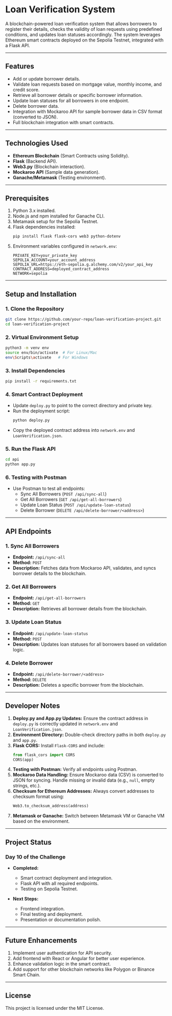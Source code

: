 # Loan Verification System

A blockchain-powered loan verification system that allows borrowers to register their details, checks the validity of loan requests using predefined conditions, and updates loan statuses accordingly. The system leverages Ethereum smart contracts deployed on the Sepolia Testnet, integrated with a Flask API.

---

## Features

- Add or update borrower details.
- Validate loan requests based on mortgage value, monthly income, and credit score.
- Retrieve all borrower details or specific borrower information.
- Update loan statuses for all borrowers in one endpoint.
- Delete borrower data.
- Integration with Mockaroo API for sample borrower data in CSV format (converted to JSON).
- Full blockchain integration with smart contracts.

---

## Technologies Used

- **Ethereum Blockchain** (Smart Contracts using Solidity).
- **Flask** (Backend API).
- **Web3.py** (Blockchain interaction).
- **Mockaroo API** (Sample data generation).
- **Ganache/Metamask** (Testing environment).

---

## Prerequisites

1. Python 3.x installed.
2. Node.js and npm installed for Ganache CLI.
3. Metamask setup for the Sepolia Testnet.
4. Flask dependencies installed:
   ```bash
   pip install flask flask-cors web3 python-dotenv
   ```
5. Environment variables configured in `network.env`:
   ```env
   PRIVATE_KEY=your_private_key
   SEPOLIA_ACCOUNT=your_account_address
   SEPOLIA_URL=https://eth-sepolia.g.alchemy.com/v2/your_api_key
   CONTRACT_ADDRESS=deployed_contract_address
   NETWORK=sepolia
   ```

---

## Setup and Installation

### 1. Clone the Repository

```bash
git clone https://github.com/your-repo/loan-verification-project.git
cd loan-verification-project
```

### 2. Virtual Environment Setup

```bash
python3 -m venv env
source env/bin/activate  # For Linux/Mac
env\Scripts\activate   # For Windows
```

### 3. Install Dependencies

```bash
pip install -r requirements.txt
```

### 4. Smart Contract Deployment

- Update `deploy.py` to point to the correct directory and private key.
- Run the deployment script:
  ```bash
  python deploy.py
  ```
- Copy the deployed contract address into `network.env` and `LoanVerification.json`.

### 5. Run the Flask API

```bash
cd api
python app.py
```

### 6. Testing with Postman

- Use Postman to test all endpoints:
  - Sync All Borrowers (`POST /api/sync-all`)
  - Get All Borrowers (`GET /api/get-all-borrowers`)
  - Update Loan Status (`POST /api/update-loan-status`)
  - Delete Borrower (`DELETE /api/delete-borrower/<address>`)

---

## API Endpoints

### 1. Sync All Borrowers

- **Endpoint:** `/api/sync-all`
- **Method:** `POST`
- **Description:** Fetches data from Mockaroo API, validates, and syncs borrower details to the blockchain.

### 2. Get All Borrowers

- **Endpoint:** `/api/get-all-borrowers`
- **Method:** `GET`
- **Description:** Retrieves all borrower details from the blockchain.

### 3. Update Loan Status

- **Endpoint:** `/api/update-loan-status`
- **Method:** `POST`
- **Description:** Updates loan statuses for all borrowers based on validation logic.

### 4. Delete Borrower

- **Endpoint:** `/api/delete-borrower/<address>`
- **Method:** `DELETE`
- **Description:** Deletes a specific borrower from the blockchain.

---

## Developer Notes

1. **Deploy.py and App.py Updates:** Ensure the contract address in `deploy.py` is correctly updated in `network.env` and `LoanVerification.json`.
2. **Environment Directory:** Double-check directory paths in both `deploy.py` and `app.py`.
3. **Flask CORS:** Install `Flask-CORS` and include:
   ```python
   from flask_cors import CORS
   CORS(app)
   ```
4. **Testing with Postman:** Verify all endpoints using Postman.
5. **Mockaroo Data Handling:** Ensure Mockaroo data (CSV) is converted to JSON for syncing. Handle missing or invalid data (e.g., `null`, empty strings, etc.).
6. **Checksum for Ethereum Addresses:** Always convert addresses to checksum format using:
   ```python
   Web3.to_checksum_address(address)
   ```
7. **Metamask or Ganache:** Switch between Metamask VM or Ganache VM based on the environment.

---

## Project Status

### Day 10 of the Challenge

- **Completed:**
  - Smart contract deployment and integration.
  - Flask API with all required endpoints.
  - Testing on Sepolia Testnet.

- **Next Steps:**
  - Frontend integration.
  - Final testing and deployment.
  - Presentation or documentation polish.

---

## Future Enhancements

1. Implement user authentication for API security.
2. Add frontend with React or Angular for better user experience.
3. Enhance validation logic in the smart contract.
4. Add support for other blockchain networks like Polygon or Binance Smart Chain.

---

## License

This project is licensed under the MIT License.

